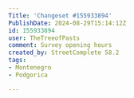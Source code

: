 ```yaml
---
Title: 'Changeset #155933894'
PublishDate: 2024-08-29T15:14:12Z
id: 155933894
user: TheTreeofPasts
comment: Survey opening hours
created_by: StreetComplete 58.2
tags:
- Montenegro
- Podgorica

---
```


